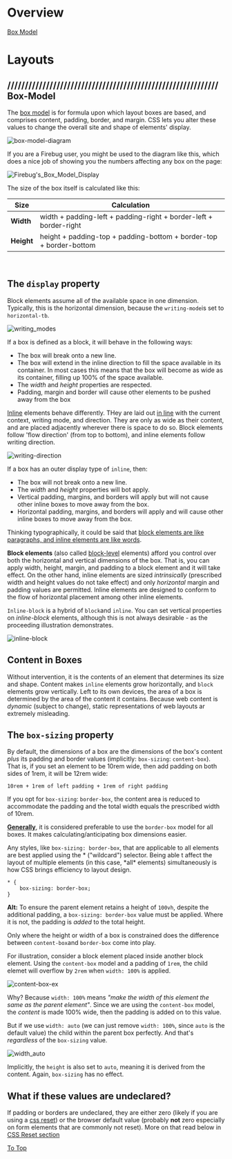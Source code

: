 # Overview

[Box Model](#-box-model)

# Layouts

## //////////////////////////////////////////////////////////// Box-Model

The <ins>box model</ins> is for formula upon which layout boxes are based, and comprises content, padding, border, and margin. CSS lets you alter these values to change the overall site and shape of elements' display.

![box-model-diagram](pics/box-model-diagram.png)

If you are a Firebug user, you might be used to the diagram like this, which does a nice job of showing you the numbers affecting any box on the page:

![Firebug's_Box_Model_Display](pics/Firebugs_Box_Model_Display.png)

The size of the box itself is calculated like this:

| Size       | Calculation                                                        |
| ---------- | ------------------------------------------------------------------ |
| **Width**  | width + padding-left + padding-right + border-left + border-right  |
| **Height** | height + padding-top + padding-bottom + border-top + border-bottom |

<br>

## The `display` property

Block elements assume all of the available space in one dimension. Typically, this is the horizontal dimension, because the `writing-mode`is set to `horizontal-tb`.

![writing_modes](pics/writing_modes.png)

If a box is defined as a block, it will behave in the following ways:

- The box will break onto a new line.
- The box will extend in the inline direction to fill the space available in its container. In most cases this means that the box will become as wide as its container, filling up 100% of the space available.
- The _width_ and _height_ properties are respected.
- Padding, margin and border will cause other elements to be pushed away from the box

<ins>Inline</ins> elements behave differently. THey are laid out <ins>in line</ins> with the current context, writing mode, and direction. They are only as wide as their content, and are placed adjacently wherever there is space to do so. Block elements follow 'flow direction' (from top to bottom), and inline elements follow writing direction.

![writing-direction](pics/writing-direction.png)

If a box has an outer display type of `inline`, then:

- The box will not break onto a new line.
- The _width_ and _height_ properties will bot apply.
- Vertical padding, margins, and borders will apply but will not cause other inline boxes to move away from the box.
- Horizontal padding, margins, and borders will apply and will cause other inline boxes to move away from the box.

Thinking typographically, it could be said that <ins>block elements are like paragraphs, and inline elements are like words</ins>.

**Block elements** (also called <ins>block-level</ins> elements) afford you control over both the horizontal and vertical dimensions of the box. That is, you can apply width, height, margin, and padding to a block element and it will take effect.
On the other hand, inline elements are sized _intrinsically_ (prescribed width and height values do not take effect) and only _horizontal_ margin and padding values are permitted. Inline elements are designed to conform to the flow of horizontal placement among other inline elements.

`Inline-block` is a hybrid of `block`and `inline`. You can set vertical properties on _inline-block_ elements, although this is not always desirable - as the proceeding illustration demonstrates.

![inline-block](pics/inline-block.png)

## Content in Boxes

Without intervention, it is the contents of an element that determines its size and shape. Content makes `inline` elements grow horizontally, and `block` elements grow vertically. Left to its own devices, the area of a box is determined by the area of the content it contains. Because web content is _dynamic_ (subject to change), static representations of web layouts ar extremely misleading.

## The `box-sizing` property

By default, the dimensions of a box are the dimensions of the box's content _plus_ its padding and border values (implicitly: `box-sizing`: `content-box`). That is, if you set an element to be 10rem wide, then add padding on both sides of 1rem, it will be 12rem wide:

```
10rem + 1rem of left padding + 1rem of right padding
```

If you opt for `box-sizing`: `border-box`, the content area is reduced to accommodate the padding and the total width equals the prescribed width of 10rem.

<ins>**Generally**</ins>, it is considered preferable to use the `border-box` model for all boxes. It makes calculating/anticipating box dimensions easier.

Any styles, like `box-sizing: border-box`, that are applicable to all elements are best applied using the * ("wildcard") selector. Being able t affect the layout of multiple elements (in this case, *all\* elements) simultaneously is how CSS brings efficiency to layout design.

```
* {
    box-sizing: border-box;
}
```

**Alt:** To ensure the parent element retains a height of `100vh`, despite the additional padding, a `box-sizing: border-box` value must be applied. Where it is not, the padding is _added_ to the total height.

Only where the height or width of a box is constrained does the difference between `content-box`and `border-box` come into play.

For illustration, consider a block element placed inside another block element. Using the `content-box` model and a padding of `1rem`, the child elemet will overflow by `2rem` when `width: 100%` is applied.

![content-box-ex](pics/conten-box-ex.png)

Why? Because `width: 100%` means _"make the width of this element the same as the parent element"_. Since we are using the `content-box` model, the _content_ is made 100% wide, then the padding is added on to this value.

But if we use `width: auto` (we can just remove `width: 100%`, since `auto` is the default value) the child within the parent box perfectly. And that's _regardless_ of the `box-sizing` value.

![width_auto](pics/width_auto.png)

Implicitly, the `height` is also set to `auto`, meaning it is derived from the content. Again, `box-sizing` has no effect.

## What if these values are undeclared?

If padding or borders are undeclared, they are either zero (likely if you are using a [css reset](https://css-tricks.com/poll-results-what-css-reset-do-you-use/)) or the browser default value (probably **not** zero especially on form elements that are commonly not reset). More on that read below in [CSS Reset section](#-CSS-Reset)

[To Top](#overview)
